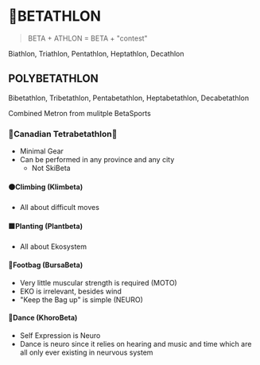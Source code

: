 # 🔷<beta>BETATHLON</beta>

> BETA + ATHLON = BETA + "contest"

Biathlon, Triathlon, Pentathlon, Heptathlon, Decathlon

## POLYBETATHLON

Bibetathlon, Tribetathlon, Pentabetathlon, Heptabetathlon, Decabetathlon

Combined Metron from mulitple BetaSports

### 🍁Canadian Tetrabetathlon🍁

- Minimal Gear
- Can be performed in any province and any city
    - Not SkiBeta

#### 🟠<moto>Climbing (Klimbeta)</moto>

- All about difficult moves

#### 🟩<eko>Planting (Plantbeta)</eko>

- All about Ekosystem

#### 🔻<via>Footbag (BursaBeta)</via>

- Very little muscular strength is required (MOTO)
- EKO is irrelevant, besides wind
- "Keep the Bag up" is simple (NEURO)

#### 💜<neuro>Dance (KhoroBeta)</neuro>

- Self Expression is Neuro
- Dance is neuro since it relies on hearing and music and time which are all only ever existing in neurvous system
